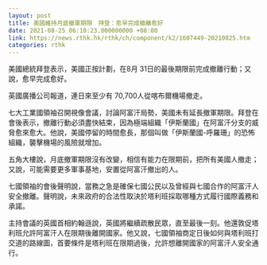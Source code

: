 ```yaml
---
layout: post
title: 美國維持月底撤軍期限　拜登：愈早完成撤離愈好
date: 2021-08-25 06:10:23.000000000 +08:00
link: https://news.rthk.hk/rthk/ch/component/k2/1607449-20210825.htm
categories: rthk
---
```


美國總統拜登表示，美國正按計劃，在8月 31日的最後期限前完成撤離行動；又說，愈早完成愈好。

英國廣播公司報道，連日來至少有 70,700人從喀布爾機場撤走。

七大工業國領袖召開視像會議，討論阿富汗局勢，美國未有延長撤軍期限。拜登在會後表示，撤離行動必須盡快結束，因為極端組織「伊斯蘭國」在阿富汗分支的威脅愈來愈大。他說，美國停留的時間愈長，那個叫做「伊斯蘭國-呼羅珊」的恐怖組織，襲擊機場的風險就增加。

五角大樓說，月底撤軍期限沒有改變，相信有能力在限期前，把所有美國人撤走；又說，可能需要更多軍事基地，安置從阿富汗撤出的人。

七國領袖的會後聲明說，當務之急是確保七國公民以及曾經與七國合作的阿富汗人安全撤離。聲明說，未來政府的合法性取決於塔利班採取哪種方式履行國際義務和承諾。

主持會議的英國首相約翰遜說，英國將繼續疏散民眾，直至最後一刻。他還敦促塔利班允許阿富汗人在限期後離開國家。他又說，七國領袖商定日後如何與塔利班打交道的路線圖，首要條件是塔利班在限期過後，允許想離開國家的阿富汗人安全通行。
